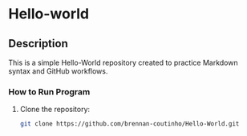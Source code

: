 # Hello-world
## Description
This is a simple Hello-World repository created to practice Markdown syntax and GitHub workflows.
### How to Run Program
1. Clone the repository:  
   ```bash
   git clone https://github.com/brennan-coutinho/Hello-World.git
